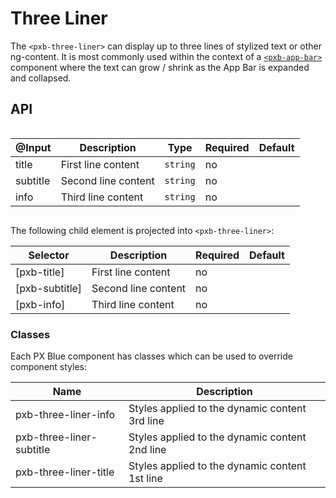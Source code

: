 # Three Liner

The `<pxb-three-liner>` can display up to three lines of stylized text or other ng-content. It is most commonly used within the context of a [`<pxb-app-bar>`](./AppBar.md) component where the text can grow / shrink as the App Bar is expanded and collapsed.

## API

<div style="overflow: auto;">

| @Input   | Description         | Type     | Required | Default |
| -------- | ------------------- | -------- | -------- | ------- |
| title    | First line content  | `string` | no       |         |
| subtitle | Second line content | `string` | no       |         |
| info     | Third line content  | `string` | no       |         |

</div>

The following child element is projected into `<pxb-three-liner>`:

| Selector       | Description         | Required | Default |
| -------------- | ------------------- | -------- | ------- |
| [pxb-title]    | First line content  | no       |         |
| [pxb-subtitle] | Second line content | no       |         |
| [pxb-info]     | Third line content  | no       |         |

### Classes

Each PX Blue component has classes which can be used to override component styles:

| Name                     | Description                                    |
| ------------------------ | ---------------------------------------------- |
| pxb-three-liner-info     | Styles applied to the dynamic content 3rd line |
| pxb-three-liner-subtitle | Styles applied to the dynamic content 2nd line |
| pxb-three-liner-title    | Styles applied to the dynamic content 1st line |

